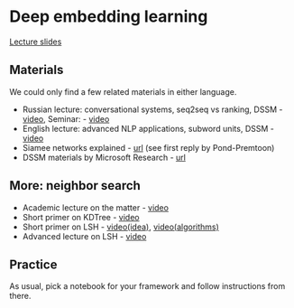 # Deep embedding learning

[Lecture slides](https://yadi.sk/i/-vKBP1iW3Pj3PB)


## Materials
We could only find a few related materials in either language.
* Russian lecture: conversational systems, seq2seq vs ranking, DSSM - [video](https://www.youtube.com/watch?v=n-mNWacDKUQ), Seminar: - [video](https://yadi.sk/i/c1pbEa0P3Up6jz)
* English lecture: advanced NLP applications, subword units, DSSM - [video](https://www.youtube.com/watch?v=D4JnoOAihII)
* Siamee networks explained - [url](https://www.quora.com/What-are-Siamese-neural-networks-what-applications-are-they-good-for-and-why) (see first reply by Pond-Premtoon)
* DSSM materials by Microsoft Research - [url](https://www.microsoft.com/en-us/research/project/dssm/)

## More: neighbor search
* Academic lecture on the matter - [video](https://www.youtube.com/watch?v=vAboxtLEeH0)
* Short primer on KDTree - [video](https://www.youtube.com/watch?v=Y4ZgLlDfKDg)
* Short primer on LSH - [video(idea)](https://www.youtube.com/watch?v=dgH0NP8Qxa8), [video(algorithms)](https://www.youtube.com/watch?v=Arni-zkqMBA)
* Advanced lecture on LSH - [video](https://www.youtube.com/watch?v=t_8SpFV0l7A)

## Practice

As usual, pick a notebook for your framework and follow instructions from there.
